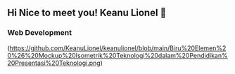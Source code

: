 ## Hi Nice to meet you! Keanu Lionel 👋
### Web Development

(https://github.com/KeanuLionel/keanulionel/blob/main/Biru%20Elemen%20%26%20Mockup%20Isometrik%20Teknologi%20dalam%20Pendidikan%20Presentasi%20Teknologi.png)


